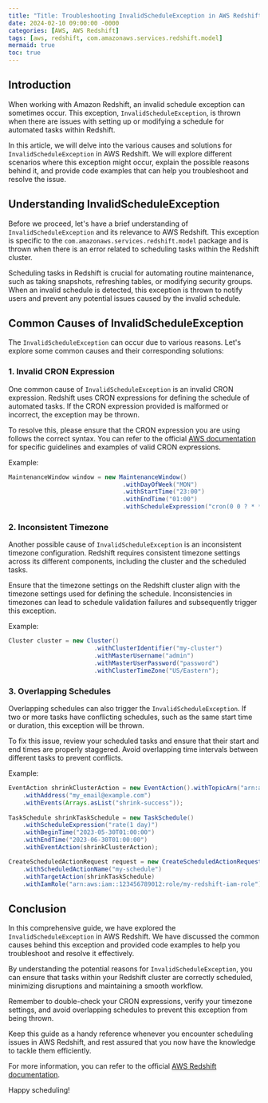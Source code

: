 ```yaml
---
title: "Title: Troubleshooting InvalidScheduleException in AWS Redshift"
date: 2024-02-10 09:00:00 -0000
categories: [AWS, AWS Redshift]
tags: [aws, redshift, com.amazonaws.services.redshift.model]
mermaid: true
toc: true
---
```



## Introduction

When working with Amazon Redshift, an invalid schedule exception can sometimes occur. This exception, `InvalidScheduleException`, is thrown when there are issues with setting up or modifying a schedule for automated tasks within Redshift.

In this article, we will delve into the various causes and solutions for `InvalidScheduleException` in AWS Redshift. We will explore different scenarios where this exception might occur, explain the possible reasons behind it, and provide code examples that can help you troubleshoot and resolve the issue.

## Understanding InvalidScheduleException

Before we proceed, let's have a brief understanding of `InvalidScheduleException` and its relevance to AWS Redshift. This exception is specific to the `com.amazonaws.services.redshift.model` package and is thrown when there is an error related to scheduling tasks within the Redshift cluster.

Scheduling tasks in Redshift is crucial for automating routine maintenance, such as taking snapshots, refreshing tables, or modifying security groups. When an invalid schedule is detected, this exception is thrown to notify users and prevent any potential issues caused by the invalid schedule.

## Common Causes of InvalidScheduleException

The `InvalidScheduleException` can occur due to various reasons. Let's explore some common causes and their corresponding solutions:

### 1. Invalid CRON Expression

One common cause of `InvalidScheduleException` is an invalid CRON expression. Redshift uses CRON expressions for defining the schedule of automated tasks. If the CRON expression provided is malformed or incorrect, the exception may be thrown.

To resolve this, please ensure that the CRON expression you are using follows the correct syntax. You can refer to the official [AWS documentation](https://docs.aws.amazon.com/redshift/latest/mgmt/db-maintenance-scheduler.html) for specific guidelines and examples of valid CRON expressions.

Example:

```java
MaintenanceWindow window = new MaintenanceWindow()
                                .withDayOfWeek("MON")
                                .withStartTime("23:00")
                                .withEndTime("01:00")
                                .withScheduleExpression("cron(0 0 ? * * 6L 2023)");
```

### 2. Inconsistent Timezone

Another possible cause of `InvalidScheduleException` is an inconsistent timezone configuration. Redshift requires consistent timezone settings across its different components, including the cluster and the scheduled tasks.

Ensure that the timezone settings on the Redshift cluster align with the timezone settings used for defining the schedule. Inconsistencies in timezones can lead to schedule validation failures and subsequently trigger this exception.

Example:

```java
Cluster cluster = new Cluster()
                        .withClusterIdentifier("my-cluster")
                        .withMasterUsername("admin")
                        .withMasterUserPassword("password")
                        .withClusterTimeZone("US/Eastern");
```

### 3. Overlapping Schedules

Overlapping schedules can also trigger the `InvalidScheduleException`. If two or more tasks have conflicting schedules, such as the same start time or duration, this exception will be thrown.

To fix this issue, review your scheduled tasks and ensure that their start and end times are properly staggered. Avoid overlapping time intervals between different tasks to prevent conflicts.

Example:

```java
EventAction shrinkClusterAction = new EventAction().withTopicArn("arn:aws:sns:us-west-2:123456789012:my_sns_topic")
    .withAddress("my_email@example.com")
    .withEvents(Arrays.asList("shrink-success"));
    
TaskSchedule shrinkTaskSchedule = new TaskSchedule()
    .withScheduleExpression("rate(1 day)")
    .withBeginTime("2023-05-30T01:00:00")
    .withEndTime("2023-06-30T01:00:00")
    .withEventAction(shrinkClusterAction);

CreateScheduledActionRequest request = new CreateScheduledActionRequest()
    .withScheduledActionName("my-schedule")
    .withTargetAction(shrinkTaskSchedule)
    .withIamRole("arn:aws:iam::123456789012:role/my-redshift-iam-role");
```

## Conclusion

In this comprehensive guide, we have explored the `InvalidScheduleException` in AWS Redshift. We have discussed the common causes behind this exception and provided code examples to help you troubleshoot and resolve it effectively.

By understanding the potential reasons for `InvalidScheduleException`, you can ensure that tasks within your Redshift cluster are correctly scheduled, minimizing disruptions and maintaining a smooth workflow.

Remember to double-check your CRON expressions, verify your timezone settings, and avoid overlapping schedules to prevent this exception from being thrown.

Keep this guide as a handy reference whenever you encounter scheduling issues in AWS Redshift, and rest assured that you now have the knowledge to tackle them efficiently.

For more information, you can refer to the official [AWS Redshift documentation](https://docs.aws.amazon.com/redshift/latest/mgmt/scheduling-cluster-actions.html).

Happy scheduling!